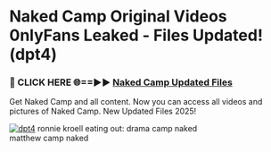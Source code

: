 # Naked Camp Original Videos 0nlyFans Leaked - Files Updated! (dpt4)

<h3>🔴 CLICK HERE 🌐==►► <a href="https://tinyurl.com/yckcrads" rel="nofollow">Naked Camp Updated Files</a></h3>

Get Naked Camp and all content. Now you can access all videos and pictures of Naked Camp. New Updated Files 2025!

[![dpt4](https://i.imgur.com/hpKpOFt.gif)](https://tinyurl.com/yckcrads)
ronnie kroell eating out: drama camp naked<br>
matthew camp naked